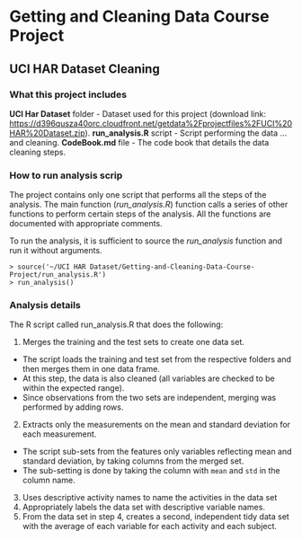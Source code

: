 Getting and Cleaning Data Course Project
=======

UCI HAR Dataset Cleaning
-----------
 
### What this project includes
<strong>UCI Har Dataset</strong> folder - Dataset used for this project (download link: https://d396qusza40orc.cloudfront.net/getdata%2Fprojectfiles%2FUCI%20HAR%20Dataset.zip).
<strong>run_analysis.R</strong> script - Script performing the data ... and cleaning.
<strong>CodeBook.md</strong> file - The code book that details the data cleaning steps.

### How to run analysis scrip
The project contains only one script that performs all the steps of the analysis. 
The main function (<em>run_analysis.R</em>) function calls a series of other functions to perform certain steps of the analysis. All the functions are documented with appropriate comments.

To run the analysis, it is sufficient to source the <em>run_analysis</em> function and run it without arguments.
```
> source('~/UCI HAR Dataset/Getting-and-Cleaning-Data-Course-Project/run_analysis.R')
> run_analysis()
```

### Analysis details
The R script called run_analysis.R that does the following:
1. Merges the training and the test sets to create one data set.
  * The script loads the training and test set from the respective folders and then merges them in one data frame.
  * At this step, the data is also cleaned (all variables are checked to be within the expected range).
  * Since observations from the two sets are independent, merging was performed by adding rows.
2. Extracts only the measurements on the mean and standard deviation for each measurement. 
  * The script sub-sets from the features only variables reflecting mean and standard deviation, by taking columns from the merged set.
  * The sub-setting is done by taking the column with `mean` and `std` in the column name.
3. Uses descriptive activity names to name the activities in the data set
4. Appropriately labels the data set with descriptive variable names. 
5. From the data set in step 4, creates a second, independent tidy data set with the average of each variable for each activity and each subject.
